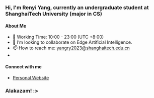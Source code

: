 ### Hi, I'm Renyi Yang, currently an undergraduate student at ShanghaiTech University (major in CS)

#### About Me
- 🌱 Working Time: 10:00 - 23:00 (UTC +8:00)
- 👯 I’m looking to collaborate on Edge Artificial Intelligence.
- 📫 How to reach me: yangry2023@shanghaitech.edu.cn
- 
<!--
#### My GitHub Stats
![AristurtleHu's GitHub stats](https://github-readme-stats.vercel.app/api?username=AristurtleHu&show_icons=true&theme=radical)

#### Top Languages
![Top Languages](https://github-readme-stats.vercel.app/api/top-langs/?username=AristurtleHu&layout=compact&theme=radical)
-->

#### Connect with me
- [Personal Website](https://aristurtlehu.github.io)

### Alakazam! :>
<!--
**AristurtleHu/AristurtleHu** is a ✨ _special_ ✨ repository because its `README.md` (this file) appears on your GitHub profile.

Here are some ideas to get you started:

- 🔭 I’m currently working on ...
- 🌱 I’m currently learning ...
- 👯 I’m looking to collaborate on ...
- 🤔 I’m looking for help with ...
- 💬 Ask me about ...
- 📫 How to reach me: ...
- 😄 Pronouns: ...
- ⚡ Fun fact: ...
-->
